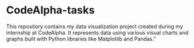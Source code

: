 # CodeAlpha-tasks
This repository contains my data visualization project created during my internship at CodeAlpha. It represents data using various visual charts and graphs built with Python libraries like Matplotlib and Pandas."
